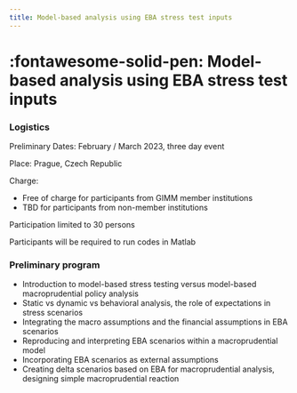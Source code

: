 ```yaml
--- 
title: Model-based analysis using EBA stress test inputs
---
```


# :fontawesome-solid-pen: Model-based analysis using EBA stress test inputs

### Logistics

Preliminary Dates:  February / March 2023, three day event

Place: Prague, Czech Republic

Charge: 

* Free of charge for participants from GIMM member institutions
* TBD for participants from non-member institutions

Participation limited to 30 persons

Participants will be required to run codes in Matlab

### Preliminary program

* Introduction to model-based stress testing versus model-based macroprudential policy analysis
* Static vs dynamic vs behavioral analysis, the role of expectations in stress scenarios
* Integrating the macro assumptions and the financial assumptions in EBA scenarios
* Reproducing and interpreting EBA scenarios within a macroprudential model
* Incorporating EBA scenarios as external assumptions
* Creating delta scenarios based on EBA for macroprudential analysis, designing simple macroprudential reaction



